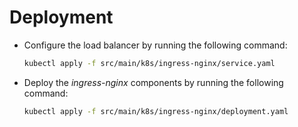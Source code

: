 # Deployment

* Configure the load balancer by running the following command:
  ```sh
  kubectl apply -f src/main/k8s/ingress-nginx/service.yaml
  ```
* Deploy the _ingress-nginx_ components by running the following command:
  ```sh
  kubectl apply -f src/main/k8s/ingress-nginx/deployment.yaml
  ```
